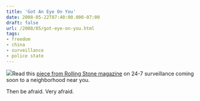 ```yaml
---
title: 'Got An Eye On You'
date: 2008-05-22T07:40:00.000-07:00
draft: false
url: /2008/05/got-eye-on-you.html
tags: 
- freedom
- china
- surveillance
- police state
---
```


[![](http://photoshopcontest.com/images/fullsize/qbq5u103bsj8z4grg3bfs2sn3t5y9ib9lbsh.jpg)](http://photoshopcontest.com/images/fullsize/qbq5u103bsj8z4grg3bfs2sn3t5y9ib9lbsh.jpg)Read this [piece from Rolling Stone magazine](http://www.rollingstone.com/politics/story/20797485/chinas_allseeing_eye/print) on 24-7 surveillance coming soon to a neighborhood near you.  
  
Then be afraid. Very afraid.